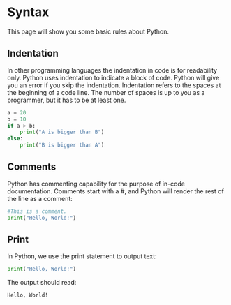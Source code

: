 # Syntax
This page will show you some basic rules about Python.

## Indentation
In other programming languages the indentation in code is for readability only.
Python uses indentation to indicate a block of code.
Python will give you an error if you skip the indentation.
Indentation refers to the spaces at the beginning of a code line.
The number of spaces is up to you as a programmer, but it has to be at least one.

```python
a = 20
b = 10
if a > b:
    print("A is bigger than B")
else:
    print("B is bigger than A")
```

## Comments
Python has commenting capability for the purpose of in-code documentation.
Comments start with a #, and Python will render the rest of the line as a comment:

```python
#This is a comment.
print("Hello, World!")
```

## Print
In Python, we use the print statement to output text:

```python
print("Hello, World!")
```

The output should read:

```
Hello, World!
```
